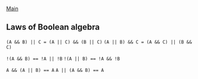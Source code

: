 [Main](index.md)

## Laws of Boolean algebra

`(A && B) || C = (A || C) && (B || C)`
`(A || B) && C = (A && C) || (B && C)`

`!(A && B) == !A || !B`
`!(A || B) == !A && !B`

`A && (A || B) == A`
`A || (A && B) == A`